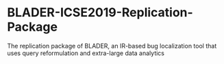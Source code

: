 # BLADER-ICSE2019-Replication-Package

The replication package of BLADER, an IR-based bug localization tool that uses query reformulation and extra-large data analytics
